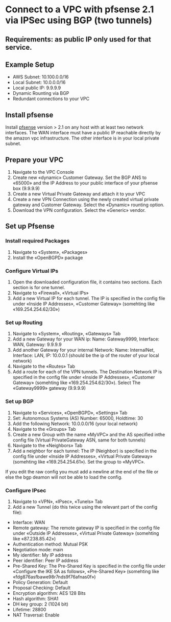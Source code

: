 # Connect to a VPC with pfsense 2.1 via IPSec using BGP (two tunnels)

## Requirements: as public IP only used for that service.

## Example Setup

- AWS Subnet: 10.100.0.0/16
- Local Subnet: 10.0.0.0/16
- Local public IP: 9.9.9.9
- Dynamic Rounting via BGP
- Redundant connections to your VPC


## Install pfsense

Install [pfsense](https://www.pfsense.org/) version > 2.1 on any host with at least two network interfaces. The WAN interface must have a public IP reachable directly by the amazon vpc infrastructure. The other interface is in your local private subnet.


## Prepare your VPC

1. Navigate to the VPC Console
2. Create new «dynamic» Customer Gateway. Set the BGP ANS to «65000» and the IP Address to your public interface of your pfsense box (9.9.9.9)
3. Create a new Virtual Private Gateway and attach it to your VPC
4. Create a new VPN Connection using the newly created virtual private gateway and Customer Gateway. Select the «Dynamic» rounting option.
5. Download the VPN configuration. Select the «Generic» vendor.

## Set up Pfsense

### Install required Packages

1. Navigate to «System», «Packages»
2. Install the «OpenBGPD» package


### Configure Virtual IPs

1. Open the downloaded configuration file, it contains two sections. Each section is for one tunnel. 
2. Navigate to «Firewall», «Virtual IPs»
3. Add a new Virtual IP for each tunnel. The IP is specified in the config file under «Inside IP Addresses», «Customer Gateway» (somehting like «169.254.254.62/30»)


### Set up Routing

1. Navigate to «System», «Routing», «Gateways» Tab
2. Add a new Gateway for your WAN ip: Name: Gateway9999, Interface: WAN, Gateway: 9.9.9.9
3. Add another Gateway for your internal Network: Name: InternalNet, Interface: LAN, IP: 10.0.0.1 (should be the ip of the router of your local network)
4. Navigate to the «Routes» Tab
5. Add a route for each of the VPN tunnels. The Destination Network IP is specified in the config file under «Inside IP Addresses», «Customer Gateway» (somehting like «169.254.254.62/30»). Select The «Gateway9999» gateway (9.9.9.9)


### Set up BGP

1. Navigate to «Services», «OpenBGPD», «Settings» Tab
2. Set: Autonomous Systems (AS) Number: 65000, Holdtime: 30
3. Add the following Network: 10.0.0.0/16 (your local network)
4. Navigate to the «Groups» Tab
5. Create a new Group with the name «MyVPC» and the AS specified inthe config file (Virtual PrivateGateway ASN, same for both tunnels)
4. Navigate to the «Neighbors» Tab
5. Add a neighbor for each tunnel: The IP (Neighbor) is specified in the config file under «Inside IP Addresses», «Virtual Private Gateway» (somehting like «169.254.254.61»). Set the group to «MyVPC».

If you edit the raw config you must add a newline at the end of the file or else the bgp deamon will not be able to load the config.



### Configure IPsec
1. Navigate to «VPN», «IPsec», «Tunels» Tab
2. Add a new Tunnel (do this twice using the relevant part of the config file):
  - Interface: WAN
  - Remote gateway: The remote gateway IP is specified in the config file under «Outside IP Addresses», «Virtual Private Gateway» (somehting like «87.238.85.42»)
  - Authentication method: Mutual PSK
  - Negotiation mode: main
  - My identifier: My IP address
  - Peer identifier: Peer IP address
  - Pre-Shared Key: The Pre-Shared Key is specified in the config file under «Configure the IKE SA as follows», «Pre-Shared Key» (somehting like «fdg876asfbawe98r7nds9f76afnas0f»)
  - Policy Generation: Default
  - Proposal Checking: Default
  - Encryption algorithm: AES 128 Bits
  - Hash algorithm: SHA1
  - DH key group: 2 (1024 bit)
  - Lifetime: 28800
  - NAT Traversal: Enable






